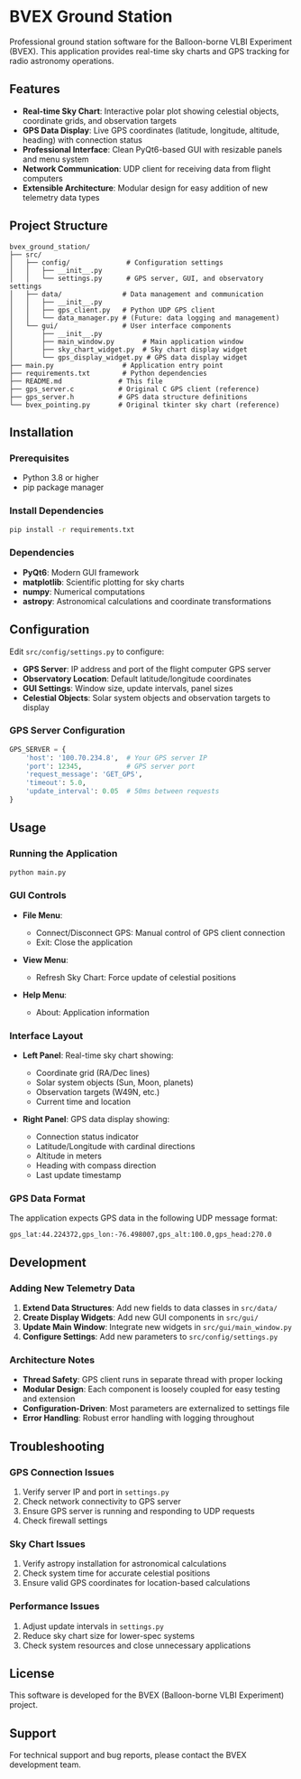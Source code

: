 # BVEX Ground Station

Professional ground station software for the Balloon-borne VLBI Experiment (BVEX). This application provides real-time sky charts and GPS tracking for radio astronomy operations.

## Features

- **Real-time Sky Chart**: Interactive polar plot showing celestial objects, coordinate grids, and observation targets
- **GPS Data Display**: Live GPS coordinates (latitude, longitude, altitude, heading) with connection status
- **Professional Interface**: Clean PyQt6-based GUI with resizable panels and menu system
- **Network Communication**: UDP client for receiving data from flight computers
- **Extensible Architecture**: Modular design for easy addition of new telemetry data types

## Project Structure

```
bvex_ground_station/
├── src/
│   ├── config/              # Configuration settings
│   │   ├── __init__.py
│   │   └── settings.py      # GPS server, GUI, and observatory settings
│   ├── data/               # Data management and communication
│   │   ├── __init__.py
│   │   ├── gps_client.py   # Python UDP GPS client
│   │   └── data_manager.py # (Future: data logging and management)
│   └── gui/                # User interface components
│       ├── __init__.py
│       ├── main_window.py       # Main application window
│       ├── sky_chart_widget.py  # Sky chart display widget
│       └── gps_display_widget.py # GPS data display widget
├── main.py                 # Application entry point
├── requirements.txt        # Python dependencies
├── README.md              # This file
├── gps_server.c           # Original C GPS client (reference)
├── gps_server.h           # GPS data structure definitions
└── bvex_pointing.py       # Original tkinter sky chart (reference)
```

## Installation

### Prerequisites

- Python 3.8 or higher
- pip package manager

### Install Dependencies

```bash
pip install -r requirements.txt
```

### Dependencies

- **PyQt6**: Modern GUI framework
- **matplotlib**: Scientific plotting for sky charts
- **numpy**: Numerical computations
- **astropy**: Astronomical calculations and coordinate transformations

## Configuration

Edit `src/config/settings.py` to configure:

- **GPS Server**: IP address and port of the flight computer GPS server
- **Observatory Location**: Default latitude/longitude coordinates
- **GUI Settings**: Window size, update intervals, panel sizes
- **Celestial Objects**: Solar system objects and observation targets to display

### GPS Server Configuration

```python
GPS_SERVER = {
    'host': '100.70.234.8',  # Your GPS server IP
    'port': 12345,           # GPS server port
    'request_message': 'GET_GPS',
    'timeout': 5.0,
    'update_interval': 0.05  # 50ms between requests
}
```

## Usage

### Running the Application

```bash
python main.py
```

### GUI Controls

- **File Menu**:
  - Connect/Disconnect GPS: Manual control of GPS client connection
  - Exit: Close the application

- **View Menu**:
  - Refresh Sky Chart: Force update of celestial positions

- **Help Menu**:
  - About: Application information

### Interface Layout

- **Left Panel**: Real-time sky chart showing:
  - Coordinate grid (RA/Dec lines)
  - Solar system objects (Sun, Moon, planets)
  - Observation targets (W49N, etc.)
  - Current time and location

- **Right Panel**: GPS data display showing:
  - Connection status indicator
  - Latitude/Longitude with cardinal directions
  - Altitude in meters
  - Heading with compass direction
  - Last update timestamp

### GPS Data Format

The application expects GPS data in the following UDP message format:
```
gps_lat:44.224372,gps_lon:-76.498007,gps_alt:100.0,gps_head:270.0
```

## Development

### Adding New Telemetry Data

1. **Extend Data Structures**: Add new fields to data classes in `src/data/`
2. **Create Display Widgets**: Add new GUI components in `src/gui/`
3. **Update Main Window**: Integrate new widgets in `src/gui/main_window.py`
4. **Configure Settings**: Add new parameters to `src/config/settings.py`

### Architecture Notes

- **Thread Safety**: GPS client runs in separate thread with proper locking
- **Modular Design**: Each component is loosely coupled for easy testing and extension
- **Configuration-Driven**: Most parameters are externalized to settings file
- **Error Handling**: Robust error handling with logging throughout

## Troubleshooting

### GPS Connection Issues

1. Verify server IP and port in `settings.py`
2. Check network connectivity to GPS server
3. Ensure GPS server is running and responding to UDP requests
4. Check firewall settings

### Sky Chart Issues

1. Verify astropy installation for astronomical calculations
2. Check system time for accurate celestial positions
3. Ensure valid GPS coordinates for location-based calculations

### Performance Issues

1. Adjust update intervals in `settings.py`
2. Reduce sky chart size for lower-spec systems
3. Check system resources and close unnecessary applications

## License

This software is developed for the BVEX (Balloon-borne VLBI Experiment) project.

## Support

For technical support and bug reports, please contact the BVEX development team. 
 